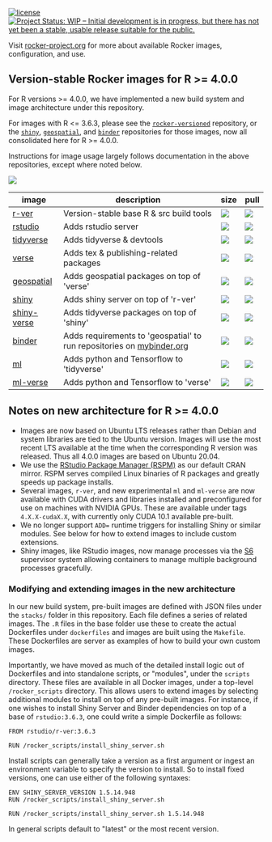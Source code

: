 [![license](https://img.shields.io/badge/license-GPLv2-blue.svg)](https://opensource.org/licenses/GPL-2.0)
[![Project Status: WIP – Initial development is in progress, but there has not yet been a stable, usable release suitable for the public.](https://www.repostatus.org/badges/latest/wip.svg)](https://www.repostatus.org/#wip)

Visit [rocker-project.org](https://rocker-project.org) for more about available Rocker images, configuration, and use.

## Version-stable Rocker images for R >= 4.0.0

For R versions >= 4.0.0, we have implemented a new build system and image architecture under this repository.

For images with R <= 3.6.3, please see the [`rocker-versioned`](https://github.com/rocker-org/rocker-versioned) repository,
or the [`shiny`](https://github.com/rocker-org/shiny), [`geospatial`](https://github.com/rocker-org/geospatial), and [`binder`](https://github.com/rocker-org/binder) repositories for those images, now all consolidated here for R >= 4.0.0.

Instructions for image usage largely follows documentation in the above repositories, except where noted below.

![](https://avatars0.githubusercontent.com/u/9100160?v=3&s=200)

image            | description                               | size   | pull
---------------- | ----------------------------------------- | ------ | -------
[r-ver](https://hub.docker.com/r/rocker/r-ver)            |  Version-stable base R & src build tools  | [![](https://images.microbadger.com/badges/image/rocker/r-ver.svg)](https://microbadger.com/images/rocker/r-ver) | [![](https://img.shields.io/docker/pulls/rocker/r-ver.svg)](https://hub.docker.com/r/rocker/r-ver)
[rstudio](https://hub.docker.com/r/rocker/rstudio)          |  Adds rstudio server                    | [![](https://images.microbadger.com/badges/image/rocker/rstudio-stable.svg)](https://microbadger.com/images/rocker/rstudio) | [![](https://img.shields.io/docker/pulls/rocker/rstudio.svg)](https://hub.docker.com/r/rocker/rstudio)
[tidyverse](https://hub.docker.com/r/rocker/tidyverse)        |  Adds tidyverse & devtools                | [![](https://images.microbadger.com/badges/image/rocker/tidyverse.svg)](https://microbadger.com/images/rocker/tidyverse) | [![](https://img.shields.io/docker/pulls/rocker/tidyverse.svg)](https://hub.docker.com/r/rocker/tidyverse)
[verse](https://hub.docker.com/r/rocker/verse)            |  Adds tex & publishing-related packages   | [![](https://images.microbadger.com/badges/image/rocker/verse.svg)](https://microbadger.com/images/rocker/verse) | [![](https://img.shields.io/docker/pulls/rocker/verse.svg)](https://hub.docker.com/r/rocker/verse)
[geospatial](https://hub.docker.com/r/rocker/geospatial)            |  Adds geospatial packages on top of 'verse'   | [![](https://images.microbadger.com/badges/image/rocker/geospatial.svg)](https://microbadger.com/images/rocker/geospatial) | [![](https://img.shields.io/docker/pulls/rocker/geospatial.svg)](https://hub.docker.com/r/rocker/geospatial)
[shiny](https://hub.docker.com/r/rocker/shiny)            |  Adds shiny server on top of 'r-ver'   | [![](https://images.microbadger.com/badges/image/rocker/shiny.svg)](https://microbadger.com/images/rocker/shiny) | [![](https://img.shields.io/docker/pulls/rocker/shiny.svg)](https://hub.docker.com/r/rocker/shiny)
[shiny-verse](https://hub.docker.com/r/rocker/shiny-verse)            |  Adds tidyverse packages on top of 'shiny'   | [![](https://images.microbadger.com/badges/image/rocker/shiny-verse.svg)](https://microbadger.com/images/rocker/shiny-verse) | [![](https://img.shields.io/docker/pulls/rocker/shiny-verse.svg)](https://hub.docker.com/r/rocker/shiny-verse)
[binder](https://hub.docker.com/r/rocker/binder)            |  Adds requirements to 'geospatial' to run repositories on [mybinder.org](https://mybinder.org/)    | [![](https://images.microbadger.com/badges/image/rocker/binder.svg)](https://microbadger.com/images/rocker/binder) | [![](https://img.shields.io/docker/pulls/rocker/binder.svg)](https://hub.docker.com/r/rocker/binder)
[ml](https://hub.docker.com/r/rocker/ml)            |  Adds python and Tensorflow to 'tidyverse'   | [![](https://images.microbadger.com/badges/image/rocker/ml.svg)](https://microbadger.com/images/rocker/ml) | [![](https://img.shields.io/docker/pulls/rocker/ml.svg)](https://hub.docker.com/r/rocker/ml)
[ml-verse](https://hub.docker.com/r/rocker/ml)            |  Adds python and Tensorflow to 'verse'   | [![](https://images.microbadger.com/badges/image/rocker/ml.svg)](https://microbadger.com/images/rocker/ml) | [![](https://img.shields.io/docker/pulls/rocker/ml.svg)](https://hub.docker.com/r/rocker/ml)

## Notes on new architecture for R >= 4.0.0

- Images are now based on Ubuntu LTS releases rather than Debian and system libraries are tied to the Ubuntu version. Images will use the most recent LTS available at the time when the corresponding R version was released. Thus all 4.0.0 images are based on Ubuntu 20.04.
- We use the [RStudio Package Manager (RSPM)](https://packagemanager.rstudio.com) as our default CRAN mirror.  RSPM serves compiled Linux
   binaries of R packages and greatly speeds up package installs.
- Several images, `r-ver`, and new experimental `ml` and `ml-verse` are now available with CUDA drivers and libraries installed and preconfigured for use on machines with NVIDIA GPUs.  These are available under tags `4.X.X-cudaX.X`, with currently only CUDA 10.1 available pre-built.
- We no longer support `ADD=` runtime triggers for installing Shiny or similar modules.  See below for how to extend images to include custom extensions.
- Shiny images, like RStudio images, now manage processes via the [S6](https://github.com/just-containers/s6-overlay) supervisor system allowing containers to manage multiple background processes gracefully.

### Modifying and extending images in the new architecture

In our new build system, pre-built images are defined with JSON files under the `stacks/` folder
in this repository.  Each file defines a series of related images.  The `.R` files in the base
folder use these to create the actual Dockerfiles under `dockerfiles` and images are built using the `Makefile`.
These Dockerfiles are server as examples of how to build your own custom images.

Importantly, we have moved as much of the detailed install logic out of Dockerfiles and into standalone scripts, or "modules", under the `scripts` directory.  These files are available in all Docker images, under a top-level `/rocker_scripts` directory.  This allows users to extend images by selecting additional modules to install on top of any pre-built images.  For instance, if one wishes to install Shiny Server and Binder dependencies on top of a base of `rstudio:3.6.3`, one could write a simple Dockerfile as follows:

```shell
FROM rstudio/r-ver:3.6.3

RUN /rocker_scripts/install_shiny_server.sh
```

Install scripts can generally take a version as a first argument or ingest an environment variable to specify the version to install. So to install fixed versions, one can use either of the following syntaxes:

```shell
ENV SHINY_SERVER_VERSION 1.5.14.948
RUN /rocker_scripts/install_shiny_server.sh

```

```shell
RUN /rocker_scripts/install_shiny_server.sh 1.5.14.948
```

In general scripts default to "latest" or the most recent version.
